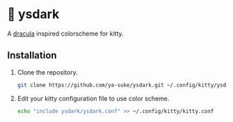 # 🧛 ysdark 
A [dracula](https://github.com/dracula/kitty/) inspired colorscheme for kitty.

## Installation
1. Clone the repository.

    ```sh
    git clone https://github.com/ya-suke/ysdark.git ~/.config/kitty/ysdark
    ```

2. Edit your kitty configuration file to use color scheme.

    ```sh
    echo "include ysdark/ysdark.conf" >> ~/.config/kitty/kitty.conf
    ```
